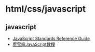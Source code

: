 ﻿# html/css/javascript

## javascript

- [JavaScript Standards Reference Guide](https://github.com/gaoxinge/network/tree/master/html%20css%20javascript/javascript/JavaScript%20Standards%20Reference%20Guide)
- [廖雪峰JavaScript教程](https://github.com/gaoxinge/network/tree/master/html%20css%20javascript/javascript/%E5%BB%96%E9%9B%AA%E5%B3%B0JavaScript%E6%95%99%E7%A8%8B)
